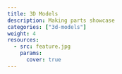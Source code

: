```yaml
---
title: 3D Models
description: Making parts showcase
categories: ["3d-models"]
weight: 4 
resources:
  - src: feature.jpg
    params:
      cover: true
---
```

